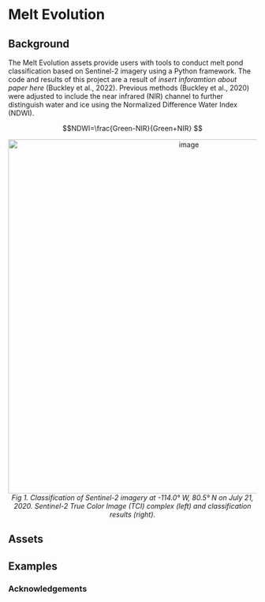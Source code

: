 # Melt Evolution

## Background
The Melt Evolution assets provide users with tools to conduct melt pond classification based on Sentinel-2 imagery using  a Python framework. The code and results of this project are a result of *insert inforamtion about paper here* (Buckley et al., 2022). Previous methods (Buckley et al., 2020) were adjusted to include the near infrared (NIR) channel to further distinguish water and ice using the Normalized Difference Water Index (NDWI). 

$$NDWI=\frac{Green-NIR}{Green+NIR} $$
<p align="center">
  <img width="717" alt="image" src="https://user-images.githubusercontent.com/61250972/205079295-0835948f-f8ea-4abb-a386-55f2bf6ea614.png">
    <br>
    <em>Fig 1. Classification of Sentinel-2 imagery at -114.0° W, 80.5° N on July 21, 2020. Sentinel-2 True Color Image (TCI) complex (left) and classification results (right). </em>
</p>


## Assets

## Examples

### Acknowledgements 
